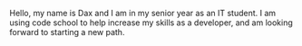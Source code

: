 Hello, my name is Dax and I am in my senior year as an IT student.
I am using code school to help increase my skills as a developer,
and am looking forward to starting a new path.